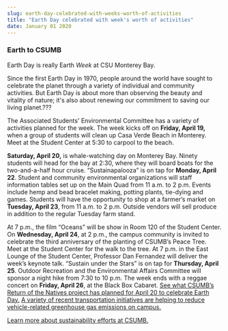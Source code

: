 ```yaml
---
slug: earth-day-celebrated-with-weeks-worth-of-activities
title: "Earth Day celebrated with week's worth of activities"
date: January 01 2020
---
```


 
<h3>Earth to CSUMB</h3>
<p>Earth Day is really Earth <em>Week</em> at CSU Monterey Bay.</p>
<p>
  Since the first Earth Day in 1970, people around the world have sought to
  celebrate the planet through a variety of individual and community activities.
  But Earth Day is about more than observing the beauty and vitality of nature;
  it's also about renewing our commitment to saving our living planet.???
</p>
<p>
  The Associated Students' Environmental Committee has a variety of activities
  planned for the week. The week kicks off on
  <strong>Friday, April 19,</strong> when a group of students will clean up Casa
  Verde Beach in Monterey. Meet at the Student Center at 5:30 to carpool to the
  beach.
</p>
<p>
  <strong>Saturday, April 20,</strong> is whale-watching day on Monterey Bay.
  Ninety students will head for the bay at 2:30, where they will board boats for
  the two-and-a-half hour cruise. “Sustainapalooza” is on tap for
  <strong>Monday, April 22</strong>. Student and community environmental
  organizations will staff information tables set up on the Main Quad from 11
  a.m. to 2 p.m. Events include hemp and bead bracelet making, potting plants,
  tie-dying and games. Students will have the opportunity to shop at a farmer’s
  market on <strong>Tuesday, April 23</strong>, from 11 a.m. to 2 p.m. Outside
  vendors will sell produce in addition to the regular Tuesday farm stand.
</p>
<p>
  At 7 p.m., the film “Oceans” will be show in Room 120 of the Student Center.
  On <strong>Wednesday, April 24</strong>, at 2 p.m., the campus community is
  invited to celebrate the third anniversary of the planting of CSUMB’s Peace
  Tree. Meet at the Student Center for the walk to the tree. At 7 p.m. in the
  East Lounge of the Student Center, Professor Dan Fernandez will deliver the
  week’s keynote talk. “Sustain under the Stars” is on tap for
  <strong>Thursday, April 25</strong>. Outdoor Recreation and the Environmental
  Affairs Committee will sponsor a night hike from 7:30 to 10 p.m. The week ends
  with a reggae concert on <strong>Friday, April 26</strong>, at the Black Box
  Cabaret.
  <a href="https://ron.csumb.edu/calendar"
    >See what CSUMB’s Return of the Natives project has planned for April 20 to
    celebrate Earth Day.</a
  >
  <a href="https://news.csumb.edu/news/2013/apr/15/charge-your-ride"
    >A variety of recent transportation initiatives are helping to reduce
    vehicle-related greenhouse gas emissions on campus.</a
  >
</p>
<p>
  <a href="https://ideals.csumb.edu/sustainability"
    >Learn more about sustainability efforts at CSUMB.</a
  >
</p>
 

